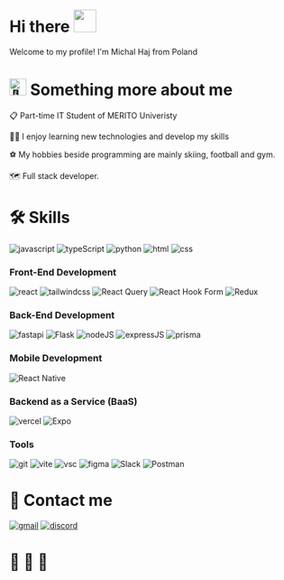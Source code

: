 # Hi there <img src="https://media.giphy.com/media/hvRJCLFzcasrR4ia7z/giphy.gif" width="40px" height="40px">
Welcome to my profile! I'm Michal Haj from Poland <img src="https://img.icons8.com/color/1048/poland-circular.png" width="13"/>

# <img src="https://fonts.gstatic.com/s/e/notoemoji/latest/1f680/512.gif" alt="🚀" width="30" height="30"> Something more about me

📋 Part-time IT Student of MERITO Univeristy 

👨‍💻 I enjoy learning new technologies and develop my skills

⚽ My hobbies beside programming are mainly skiing, football and gym. 

🗺️ Full stack developer.

# 🛠️ Skills

![javascript](https://img.shields.io/badge/JavaScript-323330?style=for-the-badge&logo=javascript&logoColor=F7DF1E)
![typeScript](https://img.shields.io/badge/typescript-%23007ACC.svg?style=for-the-badge&logo=typescript&logoColor=white)
![python](https://img.shields.io/badge/Python-FFD43B?style=for-the-badge&logo=python&logoColor=blue)
![html](https://img.shields.io/badge/HTML5-E34F26?style=for-the-badge&logo=html5&logoColor=white)
![css](https://img.shields.io/badge/CSS3-1572B6?style=for-the-badge&logo=css3&logoColor=white)

###  Front-End Development

![react](https://img.shields.io/badge/React-20232A?style=for-the-badge&logo=react&logoColor=61DAFB)
![tailwindcss](https://img.shields.io/badge/Tailwind_CSS-38B2AC?style=for-the-badge&logo=tailwind-css&logoColor=white)
![React Query](https://img.shields.io/badge/-React%20Query-FF4154?style=for-the-badge&logo=react%20query&logoColor=white)
![React Hook Form](https://img.shields.io/badge/React%20Hook%20Form-%23EC5990.svg?style=for-the-badge&logo=reacthookform&logoColor=white)
![Redux](https://img.shields.io/badge/redux-%23593d88.svg?style=for-the-badge&logo=redux&logoColor=white)

### Back-End Development
![fastapi](https://img.shields.io/badge/fastapi-109989?style=for-the-badge&logo=FASTAPI&logoColor=white)
![Flask](https://img.shields.io/badge/flask-%23000.svg?style=for-the-badge&logo=flask&logoColor=white)
![nodeJS](https://img.shields.io/badge/node.js-6DA55F?style=for-the-badge&logo=node.js&logoColor=white)
![expressJS](https://img.shields.io/badge/Express.js-000000?style=for-the-badge&logo=express&logoColor=white)
![prisma](https://img.shields.io/badge/Prisma-3982CE?style=for-the-badge&logo=Prisma&logoColor=white)

### Mobile Development
![React Native](https://img.shields.io/badge/react_native-%2320232a.svg?style=for-the-badge&logo=react&logoColor=%2361DAFB)

### Backend as a Service (BaaS)

![vercel](https://img.shields.io/badge/Vercel-000000?style=for-the-badge&logo=Vercel&logoColor=white)
![Expo](https://img.shields.io/badge/expo-1C1E24?style=for-the-badge&logo=expo&logoColor=#D04A37)

### Tools

![git](https://img.shields.io/badge/GIT-E44C30?style=for-the-badge&logo=git&logoColor=white)
![vite](https://img.shields.io/badge/Vite-B73BFE?style=for-the-badge&logo=vite&logoColor=FFD62E)
![vsc](	https://img.shields.io/badge/VSCode-0078D4?style=for-the-badge&logo=visual%20studio%20code&logoColor=white)
![figma](https://img.shields.io/badge/Figma-F24E1E?style=for-the-badge&logo=figma&logoColor=white)
![Slack](https://img.shields.io/badge/Slack-4A154B?style=for-the-badge&logo=slack&logoColor=white)
![Postman](https://img.shields.io/badge/Postman-FF6C37?style=for-the-badge&logo=postman&logoColor=white)

# 📝 Contact me
[![gmail](https://img.shields.io/badge/mail-D14836?style=for-the-badge&logo=Gmail&logoColor=white)](mailto:michalhaj.kontakt@gmail.com)
[![discord](https://img.shields.io/badge/Discord-7289DA?style=for-the-badge&logo=discord&logoColor=white)](https://discordapp.com/users/299572767567773696)


# 🚂 🚂 🚂
